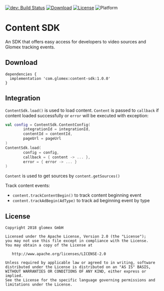 [![dev: Build Status](https://travis-ci.org/glomex/content-sdk-android.svg?branch=dev)](https://travis-ci.org/glomex/content-sdk-android) [![Download](https://api.bintray.com/packages/glomex/maven/content-sdk/images/download.svg)](https://bintray.com/glomex/maven/content-sdk/_latestVersion) [![License](https://img.shields.io/badge/license-Apache--2.0-blue.svg)](LICENSE) ![Platform](https://img.shields.io/badge/platform-Android-lightgrey.svg)

# Content SDK
An SDK that offers easy access for developers to video sources and Glomex tracking events.

## Download

```
dependencies {
  implementation 'com.glomex:content-sdk:1.0.0'
}
```

## Integration
`ContentSdk.load()` is used to load content. `Content` is passed to `callback` if content loaded successfully or `error` will be executed with exception:
```kotlin
val config = ContentSdk.ContentConfig(
        integrationId = integrationId,
        contentId = contentId,
        pageUrl = pageUrl
)
ContentSdk.load(
        config = config,
        callback = { content -> ... },
        error = { error -> ... }
)
```

`Content` is used to get sources by `content.getSources()`

Track content events:
- `content.trackContentBegin()` to track content beginning event
- `content.trackAdBegin(AdType)` to track ad beginning event by type

## License
```
Copyright 2018 glomex GmbH 

Licensed under the Apache License, Version 2.0 (the "License");
you may not use this file except in compliance with the License.
You may obtain a copy of the License at

   http://www.apache.org/licenses/LICENSE-2.0

Unless required by applicable law or agreed to in writing, software
distributed under the License is distributed on an "AS IS" BASIS,
WITHOUT WARRANTIES OR CONDITIONS OF ANY KIND, either express or implied.
See the License for the specific language governing permissions and
limitations under the License.
```
